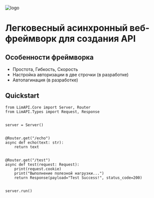 ![logo](https://github.com/user-attachments/assets/136cf449-f3d3-4214-82fe-0cb8a56b0d8b)
# Легковесный асинхронный веб-фреймворк для создания API

## Особенности фреймворка
- Простота, Гибкость, Скорость
- Настройка авторизации в две строчки (в разработке)
- Автопагинация (в разработке)

## Quickstart
```
from LimAPI.Core import Server, Router
from LimAPI.Types import Request, Response


server = Server()


@Router.get("/echo")
async def echo(text: str):
    return text


@Router.get("/test")
async def test(request: Request):
    print(request.cookie)
    print("Выполнение полезной нагрузки...")
    return Response(payload="Test Success!", status_code=200)


server.run()

```
